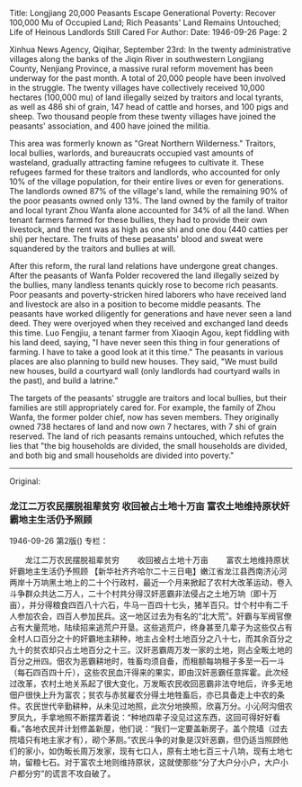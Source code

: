 Title: Longjiang 20,000 Peasants Escape Generational Poverty: Recover 100,000 Mu of Occupied Land; Rich Peasants' Land Remains Untouched; Life of Heinous Landlords Still Cared For
Author:
Date: 1946-09-26
Page: 2

Xinhua News Agency, Qiqihar, September 23rd: In the twenty administrative villages along the banks of the Jiqin River in southwestern Longjiang County, Nenjiang Province, a massive rural reform movement has been underway for the past month. A total of 20,000 people have been involved in the struggle. The twenty villages have collectively received 10,000 hectares (100,000 mu) of land illegally seized by traitors and local tyrants, as well as 486 shi of grain, 147 head of cattle and horses, and 100 pigs and sheep. Two thousand people from these twenty villages have joined the peasants' association, and 400 have joined the militia.

This area was formerly known as "Great Northern Wilderness." Traitors, local bullies, warlords, and bureaucrats occupied vast amounts of wasteland, gradually attracting famine refugees to cultivate it. These refugees farmed for these traitors and landlords, who accounted for only 10% of the village population, for their entire lives or even for generations. The landlords owned 87% of the village's land, while the remaining 90% of the poor peasants owned only 13%. The land owned by the family of traitor and local tyrant Zhou Wanfa alone accounted for 34% of all the land. When tenant farmers farmed for these bullies, they had to provide their own livestock, and the rent was as high as one shi and one dou (440 catties per shi) per hectare. The fruits of these peasants' blood and sweat were squandered by the traitors and bullies at will.

After this reform, the rural land relations have undergone great changes. After the peasants of Wanfa Polder recovered the land illegally seized by the bullies, many landless tenants quickly rose to become rich peasants. Poor peasants and poverty-stricken hired laborers who have received land and livestock are also in a position to become middle peasants. The peasants have worked diligently for generations and have never seen a land deed. They were overjoyed when they received and exchanged land deeds this time. Luo Fengjiu, a tenant farmer from Xiaoqin Agou, kept fiddling with his land deed, saying, "I have never seen this thing in four generations of farming. I have to take a good look at it this time." The peasants in various places are also planning to build new houses. They said, "We must build new houses, build a courtyard wall (only landlords had courtyard walls in the past), and build a latrine."

The targets of the peasants' struggle are traitors and local bullies, but their families are still appropriately cared for. For example, the family of Zhou Wanfa, the former polder chief, now has seven members. They originally owned 738 hectares of land and now own 7 hectares, with 7 shi of grain reserved. The land of rich peasants remains untouched, which refutes the lies that "the big households are divided, the small households are divided, and both big and small households are divided into poverty."



<hr /> 

Original: 


### 龙江二万农民摆脱祖辈贫穷  收回被占土地十万亩  富农土地维持原状奸霸地主生活仍予照顾

1946-09-26
第2版()
专栏：

　　龙江二万农民摆脱祖辈贫穷
　　收回被占土地十万亩
　　富农土地维持原状奸霸地主生活仍予照顾
    【新华社齐齐哈尔二十三日电】嫩江省龙江县西南济沁河两岸十万垧黑土地上的二十个行政村，最近一个月来掀起了农村大改革运动，卷入斗争群众共达二万人，二十个村共分得汉奸恶霸非法侵占之土地万垧（即十万亩），并分得粮食四百八十六石，牛马一百四十七头，猪羊百只。廿个村中有二千人参加农会，四百人参加民兵。这一地区过去为有名的“北大荒”。奸霸与军阀官僚占有大量荒地，陆续招来逃荒户开垦。这些逃荒户，终身甚至几辈子为这些仅占有全村人口百分之十的奸霸地主耕种，地主占全村土地百分之八十七，而其余百分之九十的贫农却只占土地百分之十三。汉奸恶霸周万发一家的土地，则占全畈土地的百分之卅四。佃农为恶霸耕地时，牲畜均须自备，而租额每垧租子多至一石一斗（每石四百四十斤），这些农民血汗得来的果实，即由汉奸恶霸任意挥霍。此次经过改革，农村土地关系起了很大变化，万发畈农民收回恶霸非法夺地后，许多无地佃户很快上升为富农；贫农与赤贫雇农分得土地牲畜后，亦已具备走上中农的条件。农民世代辛勤耕种，从未见过地照，此次分地换照，欣喜万分。小沁阿沟佃农罗凤九，手拿地照不断摆弄着说：“种地四辈子没见过这东西，这回可得好好看看。”各地农民并计划修盖新屋，他们说：“我们一定要盖新房子，盖个院墙（过去院墙只有地主家才有），砌个茅厕。”农民斗争的对象是汉奸恶霸，但仍适当照顾他们的家小，如伪畈长周万发家，现有七口人，原有土地七百三十八垧，现有土地七垧，留粮七石。对于富农土地则维持原状，这就使那些“分了大户分小户，大户小户都分穷”的谎言不攻自破了。
